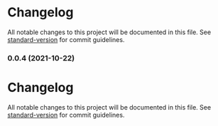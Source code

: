 # Changelog

All notable changes to this project will be documented in this file. See [standard-version](https://github.com/conventional-changelog/standard-version) for commit guidelines.

### 0.0.4 (2021-10-22)

# Changelog

All notable changes to this project will be documented in this file. See [standard-version](https://github.com/conventional-changelog/standard-version) for commit guidelines.
